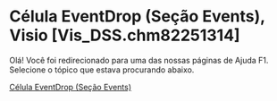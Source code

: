 
# Célula EventDrop (Seção Events), Visio [Vis_DSS.chm82251314]

Olá! Você foi redirecionado para uma das nossas páginas de Ajuda F1. Selecione o tópico que estava procurando abaixo.

[Célula EventDrop (Seção Events)](http://msdn.microsoft.com/library/f84afe83-8391-0c13-f442-ea8794b38642%28Office.15%29.aspx)
